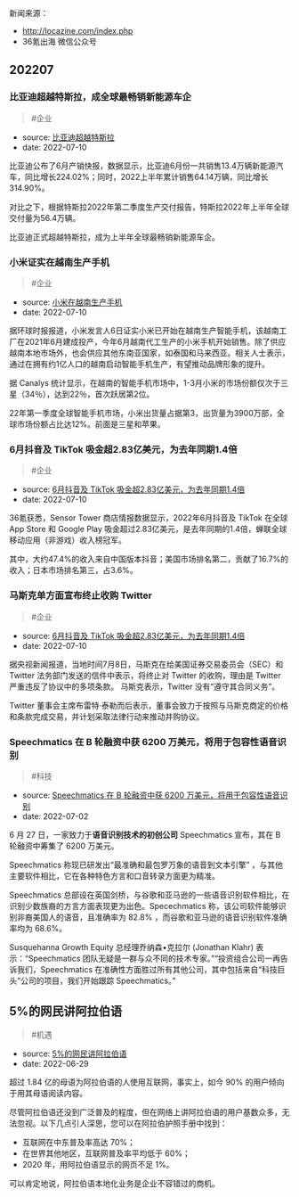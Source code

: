 
新闻来源：
* http://locazine.com/index.php
* 36氪出海 微信公众号

## 202207
### 比亚迪超越特斯拉，成全球最畅销新能源车企
> #企业

- source: [比亚迪超越特斯拉](https://mp.weixin.qq.com/s/AClNHTnpSCRmZUxZ2vR7Bw)
- date: 2022-07-10

比亚迪公布了6月产销快报，数据显示，比亚迪6月份一共销售13.4万辆新能源汽车，同比增长224.02%；同时，2022上半年累计销售64.14万辆，同比增长314.90%。

对比之下，根据特斯拉2022年第二季度生产交付报告，特斯拉2022年上半年全球交付量为56.4万辆。

比亚迪正式超越特斯拉，成为上半年全球最畅销新能源车企。


### 小米证实在越南生产手机
> #企业

- source: [小米在越南生产手机](https://mp.weixin.qq.com/s/AClNHTnpSCRmZUxZ2vR7Bw)
- date: 2022-07-10

据环球时报报道，小米发言人6日证实小米已开始在越南生产智能手机，该越南工厂在2021年6月建成投产，今年6月越南代工生产的小米手机开始销售。除了供应越南本地市场外，也会供应其他东南亚国家，如泰国和马来西亚。相关人士表示，通过在拥有约1亿人口的越南启动智能手机生产，有望推动品牌形象的提升。

据 Canalys 统计显示，在越南的智能手机市场中，1-3月小米的市场份额仅次于三星（34％），达到22％，首次跃居第2位。

22年第一季度全球智能手机市场，小米出货量占据第3，出货量为3900万部，全球市场份额占比达12%。前面是三星和苹果。

### 6月抖音及 TikTok 吸金超2.83亿美元，为去年同期1.4倍
> #企业

- source: [6月抖音及 TikTok 吸金超2.83亿美元，为去年同期1.4倍](https://mp.weixin.qq.com/s/AClNHTnpSCRmZUxZ2vR7Bw)
- date: 2022-07-10

36氪获悉，Sensor Tower 商店情报数据显示，2022年6月抖音及 TikTok 在全球 App Store 和 Google Play 吸金超过2.83亿美元，是去年同期的1.4倍，蝉联全球移动应用（非游戏）收入榜冠军。

其中，大约47.4%的收入来自中国版本抖音；美国市场排名第二，贡献了16.7%的收入；日本市场排名第三，占3.6%。

### 马斯克单方面宣布终止收购 Twitter
> #企业

- source: [6月抖音及 TikTok 吸金超2.83亿美元，为去年同期1.4倍](https://mp.weixin.qq.com/s/AClNHTnpSCRmZUxZ2vR7Bw)
- date: 2022-07-10

据央视新闻报道，当地时间7月8日，马斯克在给美国证券交易委员会（SEC）和 Twitter 法务部门发送的信件中表示，将终止对 Twitter 的收购，理由是 Twitter 严重违反了协议中的多项条款。
马斯克表示，Twitter 没有“遵守其合同义务”。

Twitter 董事会主席布雷特·泰勒而后表示，董事会致力于按照与马斯克商定的价格和条款完成交易，并计划采取法律行动来推动并购协议。


### Speechmatics 在 B 轮融资中获 6200 万美元，将用于包容性语音识别

> #科技

- source: [Speechmatics 在 B 轮融资中获 6200 万美元，将用于包容性语音识别](http://locazine.com/page.php?id=40)
- date: 2022-07-02

6 月 27 日，一家致力于**语音识别技术的初创公司** Speechmatics 宣布，其在 B 轮融资中筹集了 6200 万美元。

Speechmatics 称现已研发出“最准确和最包罗万象的语音到文本引擎” ，与其他主要软件相比，它在各种特色方言和口音转录方面更为精准。

Speechmatics 总部设在英国剑桥，与谷歌和亚马逊的一些语音识别软件相比，在识别少数族裔的方言方面表现更为出色。Specechmatics 称，该公司软件能够识别非裔美国人的语音，且准确率为 82.8% ，而谷歌和亚马逊的语音识别软件准确率均为 68.6%。

Susquehanna Growth Equity 总经理乔纳森•克拉尔 (Jonathan Klahr) 表示：“Speechmatics 团队无疑是一群与众不同的技术专家。”“投资组合公司一再告诉我们，Speechmatics 在准确性方面胜过所有其他公司，其中包括来自“科技巨头”公司的项目，我们开始跟踪 Speechmatics。”


## 5%的网民讲阿拉伯语
> #机遇

- source: [5%的网民讲阿拉伯语](http://locazine.com/page.php?id=33)
- date: 2022-06-29

超过 1.84 亿的母语为阿拉伯语的人使用互联网，事实上，如今 90% 的用户倾向于用其母语阅读内容。

尽管阿拉伯语还没到广泛普及的程度，但在网络上讲阿拉伯语的用户基数众多，无法忽视。以下几点引人深思，您可以在阿拉伯护照手册中找到：

- 互联网在中东普及率高达 70%；
- 在世界其他地区，互联网普及率平均低于 60%；
- 2020 年，用阿拉伯语显示的网页不足 1%。

可以肯定地说，阿拉伯语本地化业务是企业不容错过的商机。

